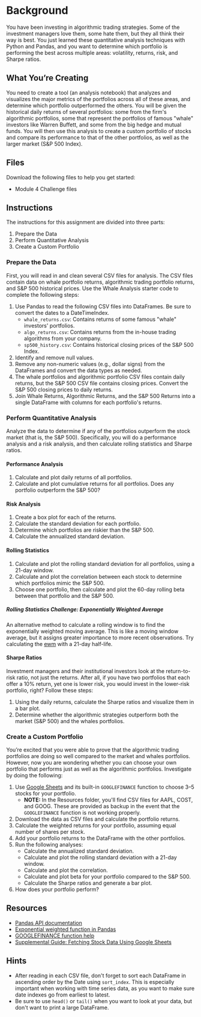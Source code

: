 # Background

You have been investing in algorithmic trading strategies. Some of the investment managers love them, some hate them, but they all think their way is best.
You just learned these quantitative analysis techniques with Python and Pandas, and you want to determine which portfolio is performing the best across multiple areas: volatility, returns, risk, and Sharpe ratios.

## What You’re Creating

You need to create a tool (an analysis notebook) that analyzes and visualizes the major metrics of the portfolios across all of these areas, and determine which portfolio outperformed the others. You will be given the historical daily returns of several portfolios: some from the firm's algorithmic portfolios, some that represent the portfolios of famous "whale" investors like Warren Buffett, and some from the big hedge and mutual funds. You will then use this analysis to create a custom portfolio of stocks and compare its performance to that of the other portfolios, as well as the larger market (S&P 500 Index).

## Files

Download the following files to help you get started:
- Module 4 Challenge files

## Instructions

The instructions for this assignment are divided into three parts:
1. Prepare the Data
2. Perform Quantitative Analysis
3. Create a Custom Portfolio

### Prepare the Data

First, you will read in and clean several CSV files for analysis. The CSV files contain data on whale portfolio returns, algorithmic trading portfolio returns, and S&P 500 historical prices. Use the Whale Analysis starter code to complete the following steps:
1. Use Pandas to read the following CSV files into DataFrames. Be sure to convert the dates to a DateTimeIndex.
   - `whale_returns.csv`: Contains returns of some famous "whale" investors' portfolios.
   - `algo_returns.csv`: Contains returns from the in-house trading algorithms from your company.
   - `sp500_history.csv`: Contains historical closing prices of the S&P 500 Index.
2. Identify and remove null values.
3. Remove any non-numeric values (e.g., dollar signs) from the DataFrames and convert the data types as needed.
4. The whale portfolios and algorithmic portfolio CSV files contain daily returns, but the S&P 500 CSV file contains closing prices. Convert the S&P 500 closing prices to daily returns.
5. Join Whale Returns, Algorithmic Returns, and the S&P 500 Returns into a single DataFrame with columns for each portfolio's returns.

### Perform Quantitative Analysis

Analyze the data to determine if any of the portfolios outperform the stock market (that is, the S&P 500). Specifically, you will do a performance analysis and a risk analysis, and then calculate rolling statistics and Sharpe ratios.

#### Performance Analysis

1. Calculate and plot daily returns of all portfolios.
2. Calculate and plot cumulative returns for all portfolios. Does any portfolio outperform the S&P 500?

#### Risk Analysis

1. Create a box plot for each of the returns.
2. Calculate the standard deviation for each portfolio.
3. Determine which portfolios are riskier than the S&P 500.
4. Calculate the annualized standard deviation.

#### Rolling Statistics

1. Calculate and plot the rolling standard deviation for all portfolios, using a 21-day window.
2. Calculate and plot the correlation between each stock to determine which portfolios mimic the S&P 500.
3. Choose one portfolio, then calculate and plot the 60-day rolling beta between that portfolio and the S&P 500.

##### Rolling Statistics Challenge: Exponentially Weighted Average

An alternative method to calculate a rolling window is to find the exponentially weighted moving average. This is like a moving window average, but it assigns greater importance to more recent observations. Try calculating the [ewm](https://pandas.pydata.org/pandas-docs/stable/reference/api/pandas.DataFrame.ewm.html) with a 21-day half-life.

#### Sharpe Ratios

Investment managers and their institutional investors look at the return-to-risk ratio, not just the returns. After all, if you have two portfolios that each offer a 10% return, yet one is lower risk, you would invest in the lower-risk portfolio, right? Follow these steps:
1. Using the daily returns, calculate the Sharpe ratios and visualize them in a bar plot.
2. Determine whether the algorithmic strategies outperform both the market (S&P 500) and the whales portfolios.

### Create a Custom Portfolio

You’re excited that you were able to prove that the algorithmic trading portfolios are doing so well compared to the market and whales portfolios. However, now you are wondering whether you can choose your own portfolio that performs just as well as the algorithmic portfolios. Investigate by doing the following:
1. Use [Google Sheets](https://www.google.com/sheets/about/) and its built-in `GOOGLEFINANCE` function to choose 3–5 stocks for your portfolio.
   - **NOTE:** In the Resources folder, you'll find CSV files for AAPL, COST, and GOOG. These are provided as backup in the event that the `GOOGLEFINANCE` function is not working properly.
2. Download the data as CSV files and calculate the portfolio returns.
3. Calculate the weighted returns for your portfolio, assuming equal number of shares per stock.
4. Add your portfolio returns to the DataFrame with the other portfolios.
5. Run the following analyses:
   - Calculate the annualized standard deviation.
   - Calculate and plot the rolling standard deviation with a 21-day window.
   - Calculate and plot the correlation.
   - Calculate and plot beta for your portfolio compared to the S&P 500.
   - Calculate the Sharpe ratios and generate a bar plot.
6. How does your portfolio perform?

## Resources

- [Pandas API documentation](https://pandas.pydata.org/pandas-docs/stable/reference/index.html)
- [Exponential weighted function in Pandas](https://pandas.pydata.org/pandas-docs/stable/reference/api/pandas.DataFrame.ewm.html)
- [GOOGLEFINANCE function help](https://support.google.com/docs/answer/3093281?hl=en)
- [Supplemental Guide: Fetching Stock Data Using Google Sheets](https://towardsdatascience.com/fetching-data-using-google-sheets-ef10c6b5ad8e)

## Hints

- After reading in each CSV file, don't forget to sort each DataFrame in ascending order by the Date using `sort_index`. This is especially important when working with time series data, as you want to make sure date indexes go from earliest to latest.
- Be sure to use `head()` or `tail()` when you want to look at your data, but don't want to print a large DataFrame.
